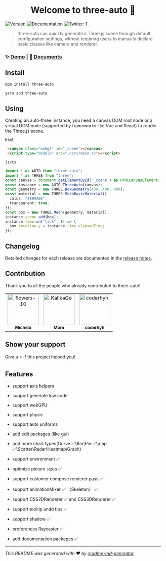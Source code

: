 <h1 align="center">Welcome to three-auto 👋</h1>
<p>
  <a href="https://www.npmjs.com/package/three-auto" target="_blank">
    <img alt="Version" src="https://img.shields.io/npm/v/three-auto.svg">
  </a>
  <a href="1" target="_blank">
    <img alt="Documentation" src="https://img.shields.io/badge/documentation-yes-brightgreen.svg" />
  </a>
  <a href="https://twitter.com/1" target="_blank">
    <img alt="Twitter: 1" src="https://img.shields.io/twitter/follow/1.svg?style=social" />
  </a>
</p>

> three-auto can quickly generate a Three.js scene through default configuration settings, without requiring users to manually declare basic classes like camera and renderer.

### ✨ <a href="https://three-auto.vercel.app/" target="_blank">Demo</a> | 📖 <a href="https://flowers-10.github.io/three-auto/" target="_blank">Documents</a>

## Install

```sh
npm install three-auto
```

```sh
yarn add three-auto
```
## Using
Creating an auto-three instance, you need a canvas DOM root node or a virtual DOM node (supported by frameworks like Vue and React) to render the Three.js scene.

`html`
```html
 <canvas class="webgl" id="_scene"></canvas>
 <script type="module" src="./src/main.ts"></script>
```

`js/ts`
```ts
import * as AUTO from "three-auto";
import * as THREE from "three";
const canvas = document.getElementById('_scene') as HTMLCanvasElement;
const instance = new AUTO.ThreeAuto(canvas);
const geometry = new THREE.BoxGeometry(400, 400, 400);
const material = new THREE.MeshBasicMaterial({
  color: "#E89ABE",
  transparent: true,
});
const box = new THREE.Mesh(geometry, material);
instance.scene.add(box);
instance.time.on("tick", () => {
  box.rotation.y = instance.time.elapsedTime;
});
```

## Changelog
Detailed changes for each release are documented in the [release notes](https://github.com/flowers-10/three-auto/releases).

## Contribution
Thank you to all the people who already contributed to three-auto!
<!-- readme: contributors -start -->
<table>
	<tbody>
		<tr>
            <td align="center">
                <a href="https://github.com/flowers-10">
                    <img src="https://private-avatars.githubusercontent.com/u/94791181?jwt=eyJhbGciOiJIUzI1NiIsInR5cCI6IkpXVCJ9.eyJpc3MiOiJnaXRodWIuY29tIiwiYXVkIjoicmF3LmdpdGh1YnVzZXJjb250ZW50LmNvbSIsImtleSI6ImtleTEiLCJleHAiOjE3MzQ2ODIyMDAsIm5iZiI6MTczNDY4MTAwMCwicGF0aCI6Ii91Lzk0NzkxMTgxIn0.iHY8052dULi5m1PcNty0bxzo69Gs29HNEXctQ006FRs&v=4" width="100;" alt="flowers-10"/>
                    <br />
                    <sub><b>Michela</b></sub>
                </a>
            </td>
            <td align="center">
                <a href="https://github.com/KallkaGo">
                    <img src="https://private-avatars.githubusercontent.com/u/82202033?jwt=eyJhbGciOiJIUzI1NiIsInR5cCI6IkpXVCJ9.eyJpc3MiOiJnaXRodWIuY29tIiwiYXVkIjoicmF3LmdpdGh1YnVzZXJjb250ZW50LmNvbSIsImtleSI6ImtleTEiLCJleHAiOjE3MzQ2ODIwODAsIm5iZiI6MTczNDY4MDg4MCwicGF0aCI6Ii91LzgyMjAyMDMzIn0.kjqBy76J_eIBEaUo_9J77d6W7C7kozCEFbHCo7DxYo8&v=4" width="100;" alt="KallkaGo"/>
                    <br />
                    <sub><b>More</b></sub>
                </a>
            </td>
            <td align="center">
                <a href="https://github.com/coderhyh">
                    <img src="https://private-avatars.githubusercontent.com/u/84608497?jwt=eyJhbGciOiJIUzI1NiIsInR5cCI6IkpXVCJ9.eyJpc3MiOiJnaXRodWIuY29tIiwiYXVkIjoicmF3LmdpdGh1YnVzZXJjb250ZW50LmNvbSIsImtleSI6ImtleTEiLCJleHAiOjE3MzQ2ODE3MjAsIm5iZiI6MTczNDY4MDUyMCwicGF0aCI6Ii91Lzg0NjA4NDk3In0.Go8iNHlnQYoXUlXjFOMbvfuFWSiEADr0AUfQcecsfDg&v=4" width="100;" alt="coderhyh"/>
                    <br />
                    <sub><b>coderhyh</b></sub>
                </a>
            </td>
		</tr>
	<tbody>
</table>
<!-- readme: contributors -end -->

## Show your support

Give a ⭐️ if this project helped you!

## Features
- support axis helpers 
- support generate low code
- support webGPU
- support physic
- support auto uniforms
- add edit packages (like gui)
- add more chart types(Curve ✅\Bar\Pie  ✅\map  ✅\Scatter\Radar\Heatmap\Graph)

- support environment ✅
- optimize picture sizes ✅
- support customer compose renderer pass ✅
- support animationMixer ✅ （Skeleton） ✅
- support CSS2DRenderer ✅ and CSS3DRenderer ✅
- support tooltip andd tips ✅ 
- support shadow ✅ 
- preferences Raycaster  ✅
- add documentation packages  ✅

***
_This README was generated with ❤️ by [readme-md-generator](https://github.com/kefranabg/readme-md-generator)_
